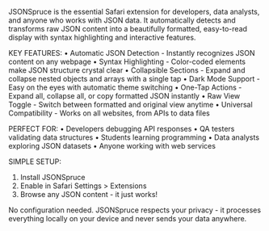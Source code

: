 JSONSpruce is the essential Safari extension for developers, data analysts, and anyone who works with JSON data. It automatically detects and transforms raw JSON
  content into a beautifully formatted, easy-to-read display with syntax highlighting and interactive features.

  KEY FEATURES:
  • Automatic JSON Detection - Instantly recognizes JSON content on any webpage
  • Syntax Highlighting - Color-coded elements make JSON structure crystal clear
  • Collapsible Sections - Expand and collapse nested objects and arrays with a single tap
  • Dark Mode Support - Easy on the eyes with automatic theme switching
  • One-Tap Actions - Expand all, collapse all, or copy formatted JSON instantly
  • Raw View Toggle - Switch between formatted and original view anytime
  • Universal Compatibility - Works on all websites, from APIs to data files

  PERFECT FOR:
  • Developers debugging API responses
  • QA testers validating data structures
  • Students learning programming
  • Data analysts exploring JSON datasets
  • Anyone working with web services

  SIMPLE SETUP:
  1. Install JSONSpruce
  2. Enable in Safari Settings > Extensions
  3. Browse any JSON content - it just works!

  No configuration needed. JSONSpruce respects your privacy - it processes everything locally on your device and never sends your data anywhere.
